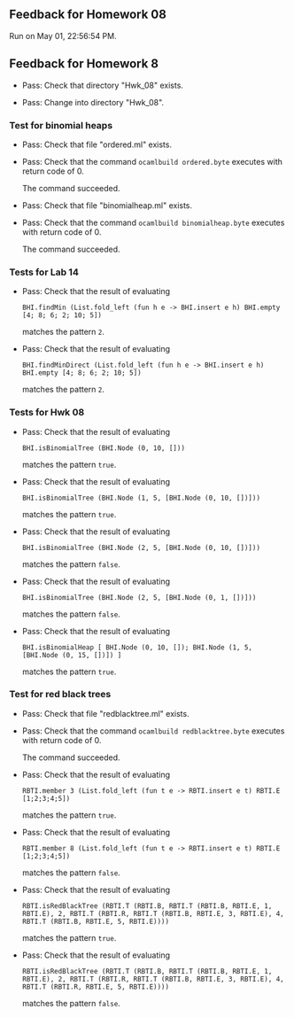 ## Feedback for Homework 08

Run on May 01, 22:56:54 PM.

## Feedback for Homework 8

+ Pass: Check that directory "Hwk_08" exists.

+ Pass: Change into directory "Hwk_08".

### Test for binomial heaps

+ Pass: Check that file "ordered.ml" exists.

+ Pass: Check that the command ``ocamlbuild ordered.byte`` executes with return code of 0.

    The command succeeded.

+ Pass: Check that file "binomialheap.ml" exists.

+ Pass: Check that the command ``ocamlbuild binomialheap.byte`` executes with return code of 0.

    The command succeeded.

### Tests for Lab 14

+ Pass: 
Check that the result of evaluating
   ```
   BHI.findMin (List.fold_left (fun h e -> BHI.insert e h) BHI.empty [4; 8; 6; 2; 10; 5])
   ```
   matches the pattern `2`.

   




+ Pass: 
Check that the result of evaluating
   ```
   BHI.findMinDirect (List.fold_left (fun h e -> BHI.insert e h) BHI.empty [4; 8; 6; 2; 10; 5])
   ```
   matches the pattern `2`.

   




### Tests for Hwk 08

+ Pass: 
Check that the result of evaluating
   ```
   BHI.isBinomialTree (BHI.Node (0, 10, []))
   ```
   matches the pattern `true`.

   




+ Pass: 
Check that the result of evaluating
   ```
   BHI.isBinomialTree (BHI.Node (1, 5, [BHI.Node (0, 10, [])]))
   ```
   matches the pattern `true`.

   




+ Pass: 
Check that the result of evaluating
   ```
   BHI.isBinomialTree (BHI.Node (2, 5, [BHI.Node (0, 10, [])]))
   ```
   matches the pattern `false`.

   




+ Pass: 
Check that the result of evaluating
   ```
   BHI.isBinomialTree (BHI.Node (2, 5, [BHI.Node (0, 1, [])]))
   ```
   matches the pattern `false`.

   




+ Pass: 
Check that the result of evaluating
   ```
   BHI.isBinomialHeap [ BHI.Node (0, 10, []); BHI.Node (1, 5, [BHI.Node (0, 15, [])]) ]
   ```
   matches the pattern `true`.

   




### Test for red black trees

+ Pass: Check that file "redblacktree.ml" exists.

+ Pass: Check that the command ``ocamlbuild redblacktree.byte`` executes with return code of 0.

    The command succeeded.

+ Pass: 
Check that the result of evaluating
   ```
   RBTI.member 3 (List.fold_left (fun t e -> RBTI.insert e t) RBTI.E [1;2;3;4;5])
   ```
   matches the pattern `true`.

   




+ Pass: 
Check that the result of evaluating
   ```
   RBTI.member 8 (List.fold_left (fun t e -> RBTI.insert e t) RBTI.E [1;2;3;4;5])
   ```
   matches the pattern `false`.

   




+ Pass: 
Check that the result of evaluating
   ```
   RBTI.isRedBlackTree (RBTI.T (RBTI.B, RBTI.T (RBTI.B, RBTI.E, 1, RBTI.E), 2, RBTI.T (RBTI.R, RBTI.T (RBTI.B, RBTI.E, 3, RBTI.E), 4, RBTI.T (RBTI.B, RBTI.E, 5, RBTI.E))))
   ```
   matches the pattern `true`.

   




+ Pass: 
Check that the result of evaluating
   ```
   RBTI.isRedBlackTree (RBTI.T (RBTI.B, RBTI.T (RBTI.B, RBTI.E, 1, RBTI.E), 2, RBTI.T (RBTI.R, RBTI.T (RBTI.B, RBTI.E, 3, RBTI.E), 4, RBTI.T (RBTI.R, RBTI.E, 5, RBTI.E))))
   ```
   matches the pattern `false`.

   




